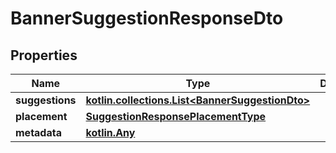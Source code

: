 
# BannerSuggestionResponseDto

## Properties
Name | Type | Description | Notes
------------ | ------------- | ------------- | -------------
**suggestions** | [**kotlin.collections.List&lt;BannerSuggestionDto&gt;**](BannerSuggestionDto.md) |  | 
**placement** | [**SuggestionResponsePlacementType**](SuggestionResponsePlacementType.md) |  | 
**metadata** | [**kotlin.Any**](.md) |  | 



